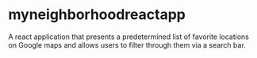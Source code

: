 # myneighborhoodreactapp
A react application that presents a predetermined list of favorite locations on Google maps and allows users to filter through them via a search bar.
